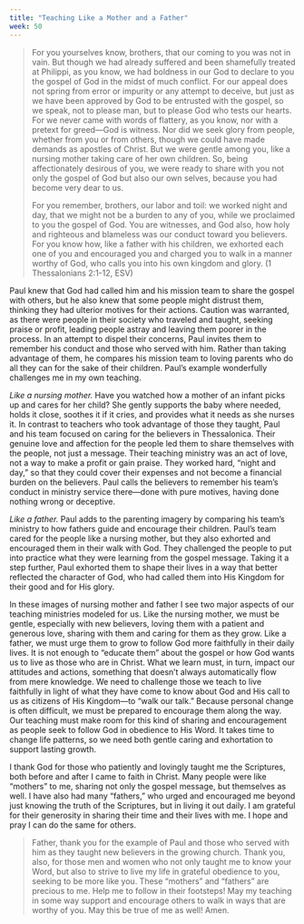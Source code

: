 ```yaml
---
title: "Teaching Like a Mother and a Father"
week: 50
---
```


> For you yourselves know, brothers, that our coming to you was not in
> vain. But though we had already suffered and been shamefully treated
> at Philippi, as you know, we had boldness in our God to declare to you
> the gospel of God in the midst of much conflict. For our appeal does
> not spring from error or impurity or any attempt to deceive, but just
> as we have been approved by God to be entrusted with the gospel, so we
> speak, not to please man, but to please God who tests our hearts. For
> we never came with words of flattery, as you know, nor with a pretext
> for greed—God is witness. Nor did we seek glory from people, whether
> from you or from others, though we could have made demands as apostles
> of Christ. But we were gentle among you, like a nursing mother taking
> care of her own children. So, being affectionately desirous of you, we
> were ready to share with you not only the gospel of God but also our
> own selves, because you had become very dear to us.
>
> For you remember, brothers, our labor and toil: we worked night and
> day, that we might not be a burden to any of you, while we proclaimed
> to you the gospel of God. You are witnesses, and God also, how holy
> and righteous and blameless was our conduct toward you believers. For
> you know how, like a father with his children, we exhorted each one of
> you and encouraged you and charged you to walk in a manner worthy of
> God, who calls you into his own kingdom and glory. (1 Thessalonians
> 2:1-12, ESV)

Paul knew that God had called him and his mission team to share the
gospel with others, but he also knew that some people might distrust
them, thinking they had ulterior motives for their actions. Caution was
warranted, as there were people in their society who traveled and
taught, seeking praise or profit, leading people astray and leaving them
poorer in the process. In an attempt to dispel their concerns, Paul
invites them to remember his conduct and those who served with him.
Rather than taking advantage of them, he compares his mission team to
loving parents who do all they can for the sake of their children.
Paul’s example wonderfully challenges me in my own teaching.

*Like a nursing mother.* Have you watched how a mother of an infant
picks up and cares for her child? She gently supports the baby where
needed, holds it close, soothes it if it cries, and provides what it
needs as she nurses it. In contrast to teachers who took advantage of
those they taught, Paul and his team focused on caring for the believers
in Thessalonica. Their genuine love and affection for the people led
them to share themselves with the people, not just a message. Their
teaching ministry was an act of love, not a way to make a profit or gain
praise. They worked hard, “night and day,” so that they could cover
their expenses and not become a financial burden on the believers. Paul
calls the believers to remember his team’s conduct in ministry service
there—done with pure motives, having done nothing wrong or deceptive.

*Like a father.* Paul adds to the parenting imagery by comparing his
team’s ministry to how fathers guide and encourage their children.
Paul’s team cared for the people like a nursing mother, but they also
exhorted and encouraged them in their walk with God. They challenged the
people to put into practice what they were learning from the gospel
message. Taking it a step further, Paul exhorted them to shape their
lives in a way that better reflected the character of God, who had
called them into His Kingdom for their good and for His glory.

In these images of nursing mother and father I see two major aspects of
our teaching ministries modeled for us. Like the nursing mother, we must
be gentle, especially with new believers, loving them with a patient and
generous love, sharing with them and caring for them as they grow. Like
a father, we must urge them to grow to follow God more faithfully in
their daily lives. It is not enough to “educate them” about the gospel
or how God wants us to live as those who are in Christ. What we learn
must, in turn, impact our attitudes and actions, something that doesn’t
always automatically flow from mere knowledge. We need to challenge
those we teach to live faithfully in light of what they have come to
know about God and His call to us as citizens of His Kingdom—to “walk
our talk.” Because personal change is often difficult, we must be
prepared to encourage them along the way. Our teaching must make room
for this kind of sharing and encouragement as people seek to follow God
in obedience to His Word. It takes time to change life patterns, so we
need both gentle caring and exhortation to support lasting growth.

I thank God for those who patiently and lovingly taught me the
Scriptures, both before and after I came to faith in Christ. Many people
were like “mothers” to me, sharing not only the gospel message, but
themselves as well. I have also had many “fathers,” who urged and
encouraged me beyond just knowing the truth of the Scriptures, but in
living it out daily. I am grateful for their generosity in sharing their
time and their lives with me. I hope and pray I can do the same for
others.

> Father, thank you for the example of Paul and those who served with
> him as they taught new believers in the growing church. Thank you,
> also, for those men and women who not only taught me to know your
> Word, but also to strive to live my life in grateful obedience to you,
> seeking to be more like you. These “mothers” and “fathers” are
> precious to me. Help me to follow in their footsteps! May my teaching
> in some way support and encourage others to walk in ways that are
> worthy of you. May this be true of me as well! Amen.
